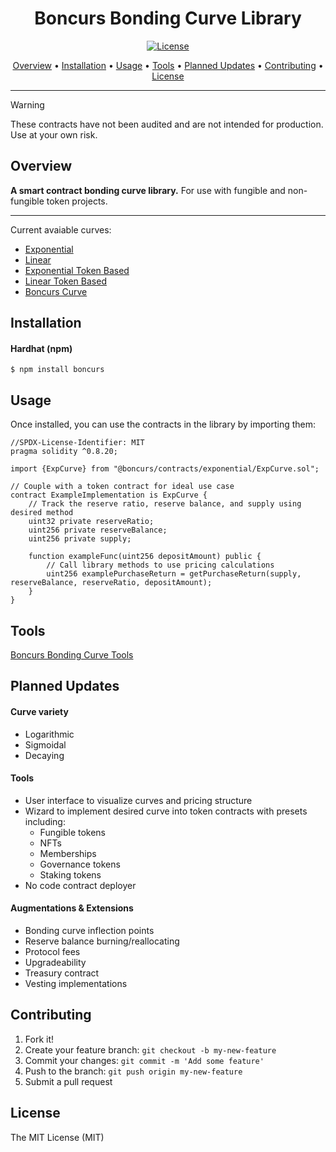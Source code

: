 <h1 align="center">
Boncurs Bonding Curve Library
</h1>

<p align="center">
   <a href="#license">
    <img src="https://img.shields.io/badge/License-MIT-brightgreen" alt="License">
  </a>
</p>

<p align="center">
  <a href="#overview">Overview</a> •
  <a href="#installation">Installation</a> •
  <a href="#usage">Usage</a> •
  <a href="#tools">Tools</a> •
  <a href="#planned-updates">Planned Updates</a> •
  <a href="#contributing">Contributing</a> •
  <a href="#license">License</a>
</p>

---

> [!Warning]
> These contracts have not been audited and are not intended for production. Use at your own risk.

## Overview

**A smart contract bonding curve library.** For use with fungible and non-fungible token projects.

---

Current avaiable curves: 
* [Exponential](contracts/exponential/ExpCurve.sol) 
* [Linear](contracts/linear/LinCurve.sol) 
* [Exponential Token Based](contracts/exponential/ExpTokenBasedCurve.sol) 
* [Linear Token Based](contracts/linear/LinTokenBasedCurve.sol)
* [Boncurs Curve](contracts/experimental/BoncursCurve.sol)

## Installation

#### Hardhat (npm)

```
$ npm install boncurs
```

## Usage

Once installed, you can use the contracts in the library by importing them:

```solidity
//SPDX-License-Identifier: MIT
pragma solidity ^0.8.20;

import {ExpCurve} from "@boncurs/contracts/exponential/ExpCurve.sol";

// Couple with a token contract for ideal use case
contract ExampleImplementation is ExpCurve {
    // Track the reserve ratio, reserve balance, and supply using desired method
    uint32 private reserveRatio;
    uint256 private reserveBalance;
    uint256 private supply;

    function exampleFunc(uint256 depositAmount) public {
        // Call library methods to use pricing calculations
        uint256 examplePurchaseReturn = getPurchaseReturn(supply, reserveBalance, reserveRatio, depositAmount);
    }
}
```

## Tools

[Boncurs Bonding Curve Tools](https://github.com/dustinstacy/boncurs-tools)

## Planned Updates

#### Curve variety
* Logarithmic
* Sigmoidal
* Decaying

#### Tools
* User interface to visualize curves and pricing structure
* Wizard to implement desired curve into token contracts with presets including:
    * Fungible tokens
    * NFTs
    * Memberships
    * Governance tokens
    * Staking tokens
* No code contract deployer

#### Augmentations & Extensions
* Bonding curve inflection points
* Reserve balance burning/reallocating
* Protocol fees
* Upgradeability
* Treasury contract
* Vesting implementations

## Contributing

1. Fork it!
2. Create your feature branch: `git checkout -b my-new-feature`
3. Commit your changes: `git commit -m 'Add some feature'`
4. Push to the branch: `git push origin my-new-feature`
5. Submit a pull request

## License

The MIT License (MIT)

